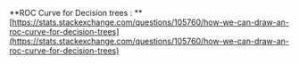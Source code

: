**ROC Curve for Decision trees : ** [https://stats.stackexchange.com/questions/105760/how-we-can-draw-an-roc-curve-for-decision-trees](https://stats.stackexchange.com/questions/105760/how-we-can-draw-an-roc-curve-for-decision-trees)

